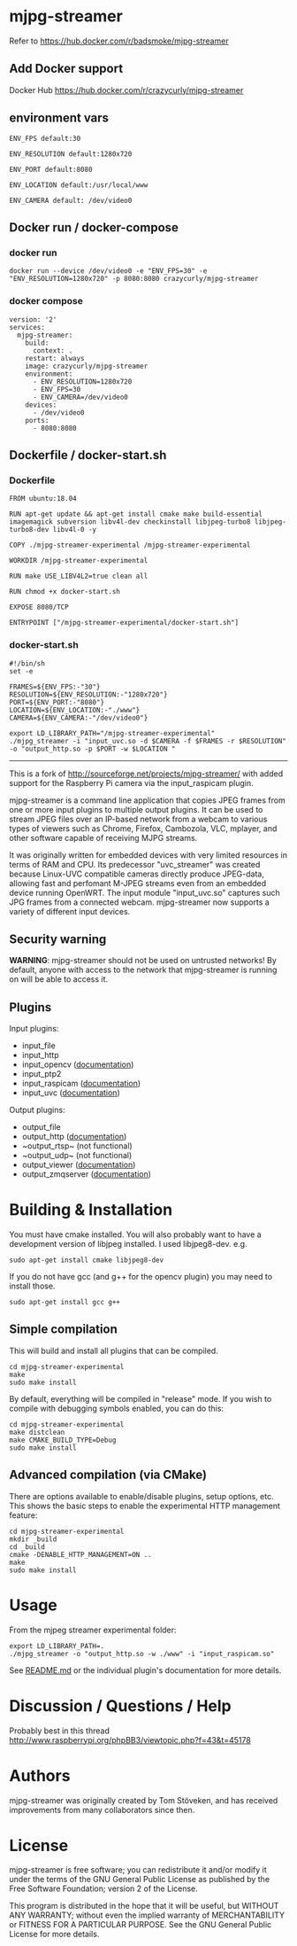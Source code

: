 mjpg-streamer
=============
Refer to https://hub.docker.com/r/badsmoke/mjpg-streamer

Add Docker support
------------------
Docker Hub https://hub.docker.com/r/crazycurly/mjpg-streamer

environment vars
----------------
```
ENV_FPS default:30

ENV_RESOLUTION default:1280x720

ENV_PORT default:8080

ENV_LOCATION default:/usr/local/www

ENV_CAMERA default: /dev/video0
```

Docker run / docker-compose
---------------------------
### docker run
```
docker run --device /dev/video0 -e "ENV_FPS=30" -e "ENV_RESOLUTION=1280x720" -p 8080:8080 crazycurly/mjpg-streamer
```
### docker compose
```
version: '2'
services:
  mjpg-streamer:
    build:
      context: .
    restart: always
    image: crazycurly/mjpg-streamer
    environment:
      - ENV_RESOLUTION=1280x720
      - ENV_FPS=30
      - ENV_CAMERA=/dev/video0
    devices:
      - /dev/video0
    ports:
      - 8080:8080
```
Dockerfile / docker-start.sh
----------------------------
### Dockerfile
```
FROM ubuntu:18.04

RUN apt-get update && apt-get install cmake make build-essential imagemagick subversion libv4l-dev checkinstall libjpeg-turbo8 libjpeg-turbo8-dev libv4l-0 -y

COPY ./mjpg-streamer-experimental /mjpg-streamer-experimental

WORKDIR /mjpg-streamer-experimental

RUN make USE_LIBV4L2=true clean all

RUN chmod +x docker-start.sh

EXPOSE 8080/TCP

ENTRYPOINT ["/mjpg-streamer-experimental/docker-start.sh"]
```

### docker-start.sh
```
#!/bin/sh
set -e

FRAMES=${ENV_FPS:-"30"}
RESOLUTION=${ENV_RESOLUTION:-"1280x720"}
PORT=${ENV_PORT:-"8080"}
LOCATION=${ENV_LOCATION:-"./www"}
CAMERA=${ENV_CAMERA:-"/dev/video0"}

export LD_LIBRARY_PATH="/mjpg-streamer-experimental"
./mjpg_streamer -i "input_uvc.so -d $CAMERA -f $FRAMES -r $RESOLUTION" -o "output_http.so -p $PORT -w $LOCATION "
```
---
This is a fork of http://sourceforge.net/projects/mjpg-streamer/ with added support for the Raspberry Pi camera via the input_raspicam plugin.

mjpg-streamer is a command line application that copies JPEG frames from one
or more input plugins to multiple output plugins. It can be used to stream
JPEG files over an IP-based network from a webcam to various types of viewers
such as Chrome, Firefox, Cambozola, VLC, mplayer, and other software capable
of receiving MJPG streams.

It was originally written for embedded devices with very limited resources in
terms of RAM and CPU. Its predecessor "uvc_streamer" was created because
Linux-UVC compatible cameras directly produce JPEG-data, allowing fast and
perfomant M-JPEG streams even from an embedded device running OpenWRT. The
input module "input_uvc.so" captures such JPG frames from a connected webcam.
mjpg-streamer now supports a variety of different input devices.

Security warning
----------------

**WARNING**: mjpg-streamer should not be used on untrusted networks!
By default, anyone with access to the network that mjpg-streamer is running
on will be able to access it.

Plugins
-------

Input plugins:

* input_file
* input_http
* input_opencv ([documentation](mjpg-streamer-experimental/plugins/input_opencv/README.md))
* input_ptp2
* input_raspicam ([documentation](mjpg-streamer-experimental/plugins/input_raspicam/README.md))
* input_uvc ([documentation](mjpg-streamer-experimental/plugins/input_uvc/README.md))

Output plugins:

* output_file
* output_http ([documentation](mjpg-streamer-experimental/plugins/output_http/README.md))
* ~output_rtsp~ (not functional)
* ~output_udp~ (not functional)
* output_viewer ([documentation](mjpg-streamer-experimental/plugins/output_viewer/README.md))
* output_zmqserver ([documentation](mjpg-streamer-experimental/plugins/output_zmqserver/README.md))

Building & Installation
=======================

You must have cmake installed. You will also probably want to have a development
version of libjpeg installed. I used libjpeg8-dev. e.g.

    sudo apt-get install cmake libjpeg8-dev

If you do not have gcc (and g++ for the opencv plugin) you may need to install those.

    sudo apt-get install gcc g++

Simple compilation
------------------

This will build and install all plugins that can be compiled.

    cd mjpg-streamer-experimental
    make
    sudo make install
    
By default, everything will be compiled in "release" mode. If you wish to compile
with debugging symbols enabled, you can do this:

    cd mjpg-streamer-experimental
    make distclean
    make CMAKE_BUILD_TYPE=Debug
    sudo make install
    
Advanced compilation (via CMake)
--------------------------------

There are options available to enable/disable plugins, setup options, etc. This
shows the basic steps to enable the experimental HTTP management feature:

    cd mjpg-streamer-experimental
    mkdir _build
    cd _build
    cmake -DENABLE_HTTP_MANAGEMENT=ON ..
    make
    sudo make install

Usage
=====
From the mjpeg streamer experimental
folder:
```
export LD_LIBRARY_PATH=.
./mjpg_streamer -o "output_http.so -w ./www" -i "input_raspicam.so"
```

See [README.md](mjpg-streamer-experimental/README.md) or the individual plugin's documentation for more details.

Discussion / Questions / Help
=============================

Probably best in this thread
http://www.raspberrypi.org/phpBB3/viewtopic.php?f=43&t=45178

Authors
=======

mjpg-streamer was originally created by Tom Stöveken, and has received
improvements from many collaborators since then.


License
=======

mjpg-streamer is free software; you can redistribute it and/or modify
it under the terms of the GNU General Public License as published by
the Free Software Foundation; version 2 of the License.

This program is distributed in the hope that it will be useful,
but WITHOUT ANY WARRANTY; without even the implied warranty of
MERCHANTABILITY or FITNESS FOR A PARTICULAR PURPOSE.  See the 
GNU General Public License for more details.
